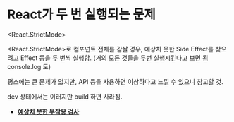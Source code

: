 # React가 두 번 실행되는 문제

\<React.StrictMode>

\<React.StrictMode>로 컴포넌트 전체를 감쌀 경우, 예상치 못한 Side Effect를 찾으려고 Effect 등을 두 번씩 실행함. (거의 모든 것들을 두번 실행시킨다고 보면 됨 console.log 도)



평소에는 큰 문제가 없지만, API 등을 사용하면 이상하다고 느낄 수 있으니 참고할 것.

dev 상태에서는 이러지만 build 하면 사라짐.



* [**예상치 못한 부작용 검사**](https://www.notion.so/0bf5a58a76714573946be792e38f53d5)

